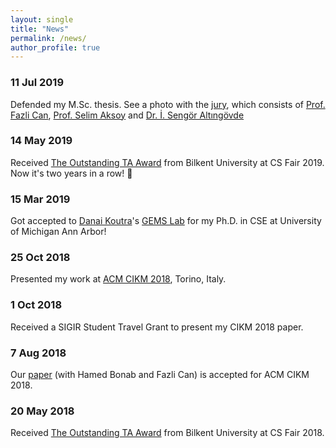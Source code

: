 ```yaml
---
layout: single
title: "News"
permalink: /news/
author_profile: true
---
```


### 11 Jul 2019
Defended my M.Sc. thesis. See a photo with the [jury](/images/eventpics/thesis-defense-1.jpeg), which consists of [Prof. Fazli Can](http://www.cs.bilkent.edu.tr/~canf/), [Prof. Selim Aksoy](http://www.cs.bilkent.edu.tr/~saksoy/) and [Dr. İ. Sengör Altıngövde](http://user.ceng.metu.edu.tr/~altingovde/)

### 14 May 2019
Received [The Outstanding TA Award](/images/eventpics/outstanding-ta-2.jpeg) from Bilkent University at CS Fair 2019. Now it's two years in a row! :confetti_ball:

### 15 Mar 2019
Got accepted to [Danai Koutra](http://web.eecs.umich.edu/~dkoutra/)'s [GEMS Lab](https://gemslab.github.io/) for my Ph.D. in CSE at University of Michigan Ann Arbor!

### 25 Oct 2018
Presented my work at [ACM CIKM 2018](https://www.cikm2018.units.it/), Torino, Italy.

### 1 Oct 2018
Received a SIGIR Student Travel Grant to present my CIKM 2018 paper.

### 7 Aug 2018
Our [paper](/publications/#2018) (with Hamed Bonab and Fazli Can) is accepted for ACM CIKM 2018.

### 20 May 2018
Received [The Outstanding TA Award](/images/eventpics/outstanding-ta-1.jpg) from Bilkent University at CS Fair 2018.
